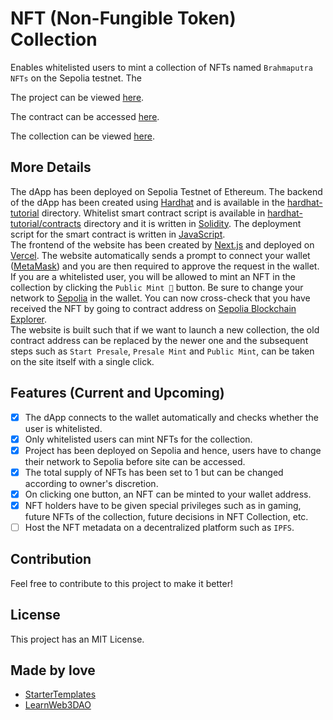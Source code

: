 # NFT (Non-Fungible Token) Collection

Enables whitelisted users to mint a collection of NFTs named `Brahmaputra NFTs` on the Sepolia testnet. The <br />

The project can be viewed [here](https://nft-collection-five-mu.vercel.app/). <br />

The contract can be accessed [here](https://sepolia.etherscan.io/address/0xE68EFffB7caD10C0AdD9522055c4c9F2ee0e2393). <br />

The collection can be viewed [here](https://sepolia.etherscan.io/token/0xe68efffb7cad10c0add9522055c4c9f2ee0e2393).

## More Details

The dApp has been deployed on Sepolia Testnet of Ethereum. The backend of the dApp has been created using [Hardhat](https://hardhat.org/) and is available in the [hardhat-tutorial](https://github.com/Tanmay-Bhatnagar-03/NFT-Collection/tree/main/hardhat-tutorial) directory. Whitelist smart contract script is available in [hardhat-tutorial/contracts](https://github.com/Tanmay-Bhatnagar-03/NFT-Collection/tree/main/hardhat-tutorial/contracts) directory and it is written in [Solidity](https://soliditylang.org/). The deployment script for the smart contract is written in [JavaScript](https://developer.mozilla.org/en-US/docs/Web/javascript). <br />
The frontend of the website has been created by [Next.js](https://nextjs.org/) and deployed on [Vercel](https://vercel.com/). The website automatically sends a prompt to connect your wallet ([MetaMask](https://metamask.io/)) and you are then required to approve the request in the wallet.<br />
If you are a whitelisted user, you will be allowed to mint an NFT in the collection by clicking the `Public Mint 🚀` button. Be sure to change your network to [Sepolia](https://sepolia.dev/) in the wallet. You can now cross-check that you have received the NFT by going to contract address on [Sepolia Blockchain Explorer](https://sepolia.etherscan.io/address/0xE68EFffB7caD10C0AdD9522055c4c9F2ee0e2393).<br />
The website is built such that if we want to launch a new collection, the old contract address can be replaced by the newer one and the subsequent steps such as `Start Presale`, `Presale Mint` and `Public Mint`, can be taken on the site itself with a single click. 

## Features (Current and Upcoming)

- [x] The dApp connects to the wallet automatically and checks whether the user is whitelisted.
- [x] Only whitelisted users can mint NFTs for the collection.
- [x] Project has been deployed on Sepolia and hence, users have to change their network to Sepolia before site can be accessed.
- [x] The total supply of NFTs has been set to 1 but can be changed according to owner's discretion.
- [x] On clicking one button, an NFT can be minted to your wallet address.
- [x] NFT holders have to be given special privileges such as in gaming, future NFTs of the collection, future decisions in NFT Collection, etc.
- [ ] Host the NFT metadata on a decentralized platform such as `IPFS`.

## Contribution

Feel free to contribute to this project to make it better!

## License

This project has an MIT License.

## Made by love

- [StarterTemplates](https://twitter.com/startertemp)
- [LearnWeb3DAO](https://learnweb3.io)
